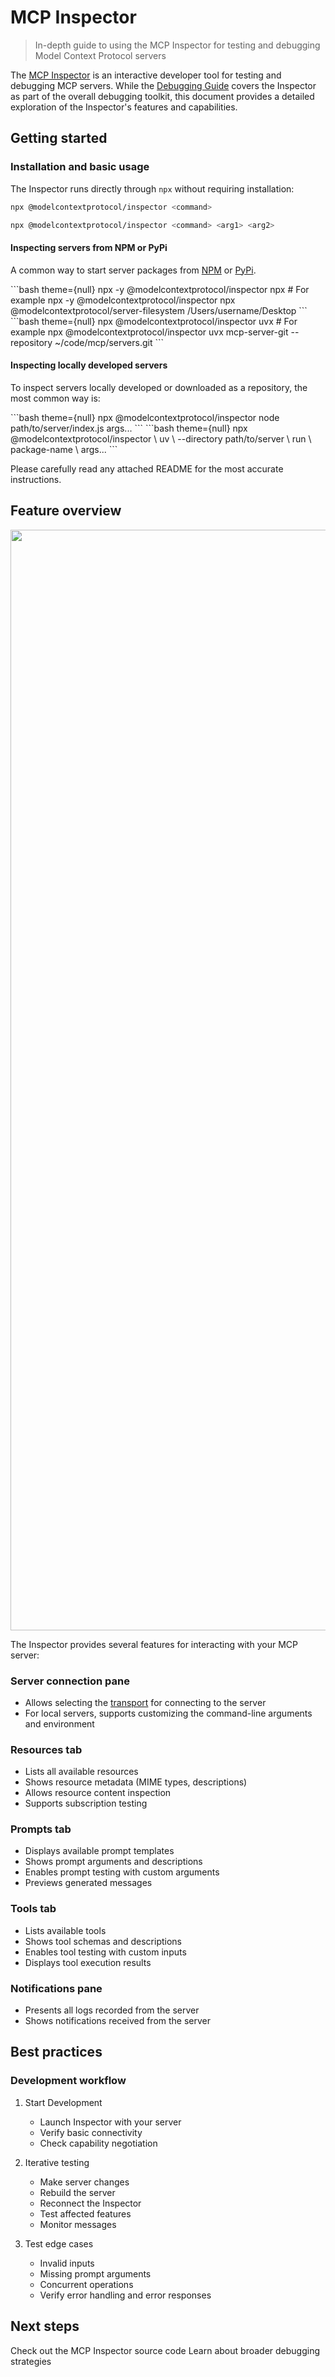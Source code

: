 # MCP Inspector

> In-depth guide to using the MCP Inspector for testing and debugging Model Context Protocol servers

The [MCP Inspector](https://github.com/modelcontextprotocol/inspector) is an interactive developer tool for testing and debugging MCP servers. While the [Debugging Guide](/legacy/tools/debugging) covers the Inspector as part of the overall debugging toolkit, this document provides a detailed exploration of the Inspector's features and capabilities.

## Getting started

### Installation and basic usage

The Inspector runs directly through `npx` without requiring installation:

```bash  theme={null}
npx @modelcontextprotocol/inspector <command>
```

```bash  theme={null}
npx @modelcontextprotocol/inspector <command> <arg1> <arg2>
```

#### Inspecting servers from NPM or PyPi

A common way to start server packages from [NPM](https://npmjs.com) or [PyPi](https://pypi.org).

<Tabs>
  <Tab title="NPM package">
    ```bash  theme={null}
    npx -y @modelcontextprotocol/inspector npx <package-name> <args>
    # For example
    npx -y @modelcontextprotocol/inspector npx @modelcontextprotocol/server-filesystem /Users/username/Desktop
    ```
  </Tab>

  <Tab title="PyPi package">
    ```bash  theme={null}
    npx @modelcontextprotocol/inspector uvx <package-name> <args>
    # For example
    npx @modelcontextprotocol/inspector uvx mcp-server-git --repository ~/code/mcp/servers.git
    ```
  </Tab>
</Tabs>

#### Inspecting locally developed servers

To inspect servers locally developed or downloaded as a repository, the most common
way is:

<Tabs>
  <Tab title="TypeScript">
    ```bash  theme={null}
    npx @modelcontextprotocol/inspector node path/to/server/index.js args...
    ```
  </Tab>

  <Tab title="Python">
    ```bash  theme={null}
    npx @modelcontextprotocol/inspector \
      uv \
      --directory path/to/server \
      run \
      package-name \
      args...
    ```
  </Tab>
</Tabs>

Please carefully read any attached README for the most accurate instructions.

## Feature overview

<Frame caption="The MCP Inspector interface">
  <img src="https://mintcdn.com/mcp/4ZXF1PrDkEaJvXpn/images/mcp-inspector.png?fit=max&auto=format&n=4ZXF1PrDkEaJvXpn&q=85&s=83b12e2a457c96ef4ad17c7357236290" data-og-width="2888" width="2888" data-og-height="1761" height="1761" data-path="images/mcp-inspector.png" data-optimize="true" data-opv="3" srcset="https://mintcdn.com/mcp/4ZXF1PrDkEaJvXpn/images/mcp-inspector.png?w=280&fit=max&auto=format&n=4ZXF1PrDkEaJvXpn&q=85&s=63e7263fbdf5f473064f37dac99ae8e5 280w, https://mintcdn.com/mcp/4ZXF1PrDkEaJvXpn/images/mcp-inspector.png?w=560&fit=max&auto=format&n=4ZXF1PrDkEaJvXpn&q=85&s=78dcf971172e8790fc672f19ead2796d 560w, https://mintcdn.com/mcp/4ZXF1PrDkEaJvXpn/images/mcp-inspector.png?w=840&fit=max&auto=format&n=4ZXF1PrDkEaJvXpn&q=85&s=8c4ce11c7901888cd967f461df66a0f3 840w, https://mintcdn.com/mcp/4ZXF1PrDkEaJvXpn/images/mcp-inspector.png?w=1100&fit=max&auto=format&n=4ZXF1PrDkEaJvXpn&q=85&s=279b84d4729737f1241514cb30de3b40 1100w, https://mintcdn.com/mcp/4ZXF1PrDkEaJvXpn/images/mcp-inspector.png?w=1650&fit=max&auto=format&n=4ZXF1PrDkEaJvXpn&q=85&s=ac5dcc45e291ba2f2954d3a22c918029 1650w, https://mintcdn.com/mcp/4ZXF1PrDkEaJvXpn/images/mcp-inspector.png?w=2500&fit=max&auto=format&n=4ZXF1PrDkEaJvXpn&q=85&s=4fbcddae467e84daef4739e0816ab698 2500w" />
</Frame>

The Inspector provides several features for interacting with your MCP server:

### Server connection pane

* Allows selecting the [transport](/legacy/concepts/transports) for connecting to the server
* For local servers, supports customizing the command-line arguments and environment

### Resources tab

* Lists all available resources
* Shows resource metadata (MIME types, descriptions)
* Allows resource content inspection
* Supports subscription testing

### Prompts tab

* Displays available prompt templates
* Shows prompt arguments and descriptions
* Enables prompt testing with custom arguments
* Previews generated messages

### Tools tab

* Lists available tools
* Shows tool schemas and descriptions
* Enables tool testing with custom inputs
* Displays tool execution results

### Notifications pane

* Presents all logs recorded from the server
* Shows notifications received from the server

## Best practices

### Development workflow

1. Start Development
   * Launch Inspector with your server
   * Verify basic connectivity
   * Check capability negotiation

2. Iterative testing
   * Make server changes
   * Rebuild the server
   * Reconnect the Inspector
   * Test affected features
   * Monitor messages

3. Test edge cases
   * Invalid inputs
   * Missing prompt arguments
   * Concurrent operations
   * Verify error handling and error responses

## Next steps

<CardGroup cols={2}>
  <Card title="Inspector Repository" icon="github" href="https://github.com/modelcontextprotocol/inspector">
    Check out the MCP Inspector source code
  </Card>

  <Card title="Debugging Guide" icon="bug" href="/legacy/tools/debugging">
    Learn about broader debugging strategies
  </Card>
</CardGroup>
